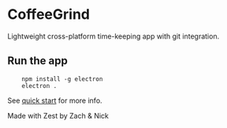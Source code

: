 # CoffeeGrind
Lightweight cross-platform time-keeping app with git integration.

## Run the app

```
	npm install -g electron
	electron .
```

See [quick start](http://electron.atom.io/docs/v0.36.8/tutorial/quick-start/) for more info.

Made with Zest by Zach & Nick
